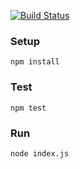 [![Build Status](https://travis-ci.org/rtorino/platform-api-gateway.svg?branch=master)](https://travis-ci.org/rtorino/platform-api-gateway)

### Setup
```
npm install
```

### Test
```
npm test
```

### Run
```
node index.js
```
